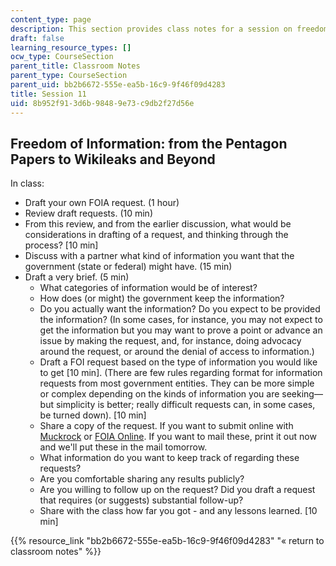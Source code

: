 ```yaml
---
content_type: page
description: This section provides class notes for a session on freedom of information.
draft: false
learning_resource_types: []
ocw_type: CourseSection
parent_title: Classroom Notes
parent_type: CourseSection
parent_uid: bb2b6672-555e-ea5b-16c9-9f46f09d4283
title: Session 11
uid: 8b952f91-3d6b-9848-9e73-c9db2f27d56e
---
```

## Freedom of Information: from the Pentagon Papers to Wikileaks and Beyond

In class:

- Draft your own FOIA request. (1 hour)
- Review draft requests. (10 min)
- From this review, and from the earlier discussion, what would be considerations in drafting of a request, and thinking through the process? \[10 min\]
- Discuss with a partner what kind of information you want that the government (state or federal) might have. (15 min)
- Draft a very brief. (5 min)
    - What categories of information would be of interest?
    - How does (or might) the government keep the information?
    - Do you actually want the information? Do you expect to be provided the information? (In some cases, for instance, you may not expect to get the information but you may want to prove a point or advance an issue by making the request, and, for instance, doing advocacy around the request, or around the denial of access to information.)
    - Draft a FOI request based on the type of information you would like to get \[10 min\]. (There are few rules regarding format for information requests from most government entities. They can be more simple or complex depending on the kinds of information you are seeking—but simplicity is better; really difficult requests can, in some cases, be turned down). \[10 min\]
    - Share a copy of the request. If you want to submit online with [Muckrock](http://www.muckrock.com/) or [FOIA Online](https://www.foia.gov/). If you want to mail these, print it out now and we'll put these in the mail tomorrow.
    - What information do you want to keep track of regarding these requests?
    - Are you comfortable sharing any results publicly?
    - Are you willing to follow up on the request? Did you draft a request that requires (or suggests) substantial follow-up?
    - Share with the class how far you got - and any lessons learned. \[10 min\]

{{% resource_link "bb2b6672-555e-ea5b-16c9-9f46f09d4283" "« return to classroom notes" %}}